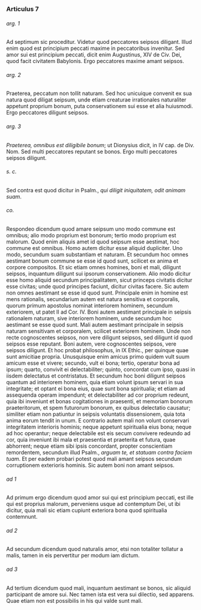 ### Articulus 7

###### arg. 1
Ad septimum sic proceditur. Videtur quod peccatores seipsos diligant. Illud enim quod est principium peccati maxime in peccatoribus invenitur. Sed amor sui est principium peccati, dicit enim Augustinus, XIV de Civ. Dei, quod facit civitatem Babylonis. Ergo peccatores maxime amant seipsos.

###### arg. 2
Praeterea, peccatum non tollit naturam. Sed hoc unicuique convenit ex sua natura quod diligat seipsum, unde etiam creaturae irrationales naturaliter appetunt proprium bonum, puta conservationem sui esse et alia huiusmodi. Ergo peccatores diligunt seipsos.

###### arg. 3
*Praeterea, omnibus est diligibile bonum*; ut Dionysius dicit, in IV cap. de Div. Nom. Sed multi peccatores reputant se bonos. Ergo multi peccatores seipsos diligunt.

###### s. c.
Sed contra est quod dicitur in Psalm., *qui diligit iniquitatem, odit animam suam*.

###### co.
Respondeo dicendum quod amare seipsum uno modo commune est omnibus; alio modo proprium est bonorum; tertio modo proprium est malorum. Quod enim aliquis amet id quod seipsum esse aestimat, hoc commune est omnibus. Homo autem dicitur esse aliquid dupliciter. Uno modo, secundum suam substantiam et naturam. Et secundum hoc omnes aestimant bonum commune se esse id quod sunt, scilicet ex anima et corpore compositos. Et sic etiam omnes homines, boni et mali, diligunt seipsos, inquantum diligunt sui ipsorum conservationem. Alio modo dicitur esse homo aliquid secundum principalitatem, sicut princeps civitatis dicitur esse civitas; unde quod principes faciunt, dicitur civitas facere. Sic autem non omnes aestimant se esse id quod sunt. Principale enim in homine est mens rationalis, secundarium autem est natura sensitiva et corporalis, quorum primum apostolus nominat interiorem hominem, secundum exteriorem, ut patet II ad Cor. IV. Boni autem aestimant principale in seipsis rationalem naturam, sive interiorem hominem, unde secundum hoc aestimant se esse quod sunt. Mali autem aestimant principale in seipsis naturam sensitivam et corporalem, scilicet exteriorem hominem. Unde non recte cognoscentes seipsos, non vere diligunt seipsos, sed diligunt id quod seipsos esse reputant. Boni autem, vere cognoscentes seipsos, vere seipsos diligunt. Et hoc probat philosophus, in IX Ethic., per quinque quae sunt amicitiae propria. Unusquisque enim amicus primo quidem vult suum amicum esse et vivere; secundo, vult ei bona; tertio, operatur bona ad ipsum; quarto, convivit ei delectabiliter; quinto, concordat cum ipso, quasi in iisdem delectatus et contristatus. Et secundum hoc boni diligunt seipsos quantum ad interiorem hominem, quia etiam volunt ipsum servari in sua integritate; et optant ei bona eius, quae sunt bona spiritualia; et etiam ad assequenda operam impendunt; et delectabiliter ad cor proprium redeunt, quia ibi inveniunt et bonas cogitationes in praesenti, et memoriam bonorum praeteritorum, et spem futurorum bonorum, ex quibus delectatio causatur; similiter etiam non patiuntur in seipsis voluntatis dissensionem, quia tota anima eorum tendit in unum. E contrario autem mali non volunt conservari integritatem interioris hominis; neque appetunt spiritualia eius bona; neque ad hoc operantur; neque delectabile est eis secum convivere redeundo ad cor, quia inveniunt ibi mala et praesentia et praeterita et futura, quae abhorrent; neque etiam sibi ipsis concordant, propter conscientiam remordentem, secundum illud Psalm., *arguam te, et statuam contra faciem tuam*. Et per eadem probari potest quod mali amant seipsos secundum corruptionem exterioris hominis. Sic autem boni non amant seipsos.

###### ad 1
Ad primum ergo dicendum quod amor sui qui est principium peccati, est ille qui est proprius malorum, perveniens usque ad contemptum Dei, ut ibi dicitur, quia mali sic etiam cupiunt exteriora bona quod spiritualia contemnunt.

###### ad 2
Ad secundum dicendum quod naturalis amor, etsi non totaliter tollatur a malis, tamen in eis pervertitur per modum iam dictum.

###### ad 3
Ad tertium dicendum quod mali, inquantum aestimant se bonos, sic aliquid participant de amore sui. Nec tamen ista est vera sui dilectio, sed apparens. Quae etiam non est possibilis in his qui valde sunt mali.

